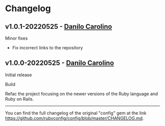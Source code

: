 # Changelog

## v1.0.1-20220525 - [Danilo Carolino](@danilogco)

Minor fixes

* Fix incorrect links to the repository

## v1.0.0-20220525 - [Danilo Carolino](@danilogco)

Initial release

Build

Refac the project focusing on the newer versions of the Ruby
language and Ruby on Rails.

---------------------

You can find the full changelog of the original "config" gem at the link
<https://github.com/rubyconfig/config/blob/master/CHANGELOG.md>.
